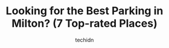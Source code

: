 ---
layout: ampstory
image: https://i0.wp.com/www.auto.or.id/wp-content/uploads/2023/06/burling-park-0-milton-1686326684.jpeg?resize=640,853
author: techidn
featured: false
description: Milton, Ontario, Canada is a haven for Parking enthusiasts, boasting an impressive array of 7 top-notch establishments. Whether youre a seasoned connoisseur or simply curious to explore the
title: Looking for the Best Parking in Milton? (7 Top-rated Places)
cover:
   title: Looking for the Best Parking in Milton? (7 Top-rated Places)
   subtitle: AUTO.OR.ID
   background: https://www.auto.or.id/wp-content/uploads/2023/06/burling-park-0-milton-1686326684.jpeg

pages: 
 - layout: thirds
   top: <h1>#1 Hilton Trails 6th Line Parking</h1>
   bottom: "<p>This conservation area is great.  I went on a 3 hr hike with some friends today.   It was a challenging hike but very enjoyable.  I loved the 2 falls that we came across.</p>"
   background: https://www.auto.or.id/wp-content/uploads/2023/06/burling-park-1-milton-1686326685.jpeg
   backgroundblur: true
 - layout: thirds
   top: <h1>#2 Carpool Lot - Appleby/407</h1>
   bottom: "<p>Appleby Line, Burlington, ON, Canada</p>"
   background: https://www.auto.or.id/wp-content/uploads/2023/06/burling-park-2-milton-1686326685.jpeg
   cta:
      link: https://www.auto.or.id/looking-for-the-best-parking-in-milton-7-top-rated-places/
      text: Looking for the Best Parking in Milton? (7 Top-rated Places)
 - layout: thirds
   top: <h1>#3 Burling Park</h1>
   bottom: "<p>865 Yates Dr, Milton, ON L9T 0E5, Canada</p>"
   background: https://images.unsplash.com/photo-1541443131876-44b03de101c5?ixlib=rb-4.0.3&ixid=MnwxMjA3fDB8MHxwaG90by1wYWdlfHx8fGVufDB8fHx8&auto=format&fit=crop&w=640&h=853&q=80
   cta:
      link: https://www.auto.or.id/looking-for-the-best-parking-in-milton-7-top-rated-places/
      text: Looking for the Best Parking in Milton? (7 Top-rated Places)
 - layout: thirds
   top: <h1>#4 Mount Nemo Parking</h1>
   bottom: "<p>5317 Guelph Line, Burlington, ON L7P 0A5, Canada</p>"
   background: https://images.unsplash.com/photo-1626302592106-ad36b003cb39?ixlib=rb-4.0.3&ixid=MnwxMjA3fDB8MHxwaG90by1wYWdlfHx8fGVufDB8fHx8&auto=format&fit=crop&w=640&h=853&q=80
   cta:
      link: https://www.auto.or.id/looking-for-the-best-parking-in-milton-7-top-rated-places/
      text: Looking for the Best Parking in Milton? (7 Top-rated Places)
 - layout: thirds
   top: <h1>#5 Parking Garage</h1>
   bottom: "<p>Trafalgar Rd, Halton Hills, ON L0P 1E0, Canada</p>"
   background: https://images.unsplash.com/photo-1574524096791-2ae09c406788?ixlib=rb-4.0.3&ixid=MnwxMjA3fDB8MHxwaG90by1wYWdlfHx8fGVufDB8fHx8&auto=format&fit=crop&w=640&h=853&q=80
   cta:
      link: https://www.auto.or.id/looking-for-the-best-parking-in-milton-7-top-rated-places/
      text: Looking for the Best Parking in Milton? (7 Top-rated Places)
 - layout: thirds
   top: <h1>#6 CarPool Lot</h1>
   bottom: "<p>Reid Sideroad, Milton, ON L0P 1B0, Canada</p>"
   background: https://images.unsplash.com/photo-1618156903850-a0277427c567?ixlib=rb-4.0.3&ixid=MnwxMjA3fDB8MHxwaG90by1wYWdlfHx8fGVufDB8fHx8&auto=format&fit=crop&w=640&h=853&q=80
   cta:
      link: https://www.auto.or.id/looking-for-the-best-parking-in-milton-7-top-rated-places/
      text: Looking for the Best Parking in Milton? (7 Top-rated Places)
 - layout: thirds
   top: <h1>#7 Parking</h1>
   bottom: "<p>Halton Hills, ON L9T 2X9, Canada</p>"
   background: https://images.unsplash.com/photo-1610998342124-c4fcba4cf4bf?ixlib=rb-4.0.3&ixid=MnwxMjA3fDB8MHxwaG90by1wYWdlfHx8fGVufDB8fHx8&auto=format&fit=crop&w=640&h=853&q=80
   cta:
      link: https://www.auto.or.id/looking-for-the-best-parking-in-milton-7-top-rated-places/
      text: Looking for the Best Parking in Milton? (7 Top-rated Places)
 - layout: thirds
   middle: Continue reading...
   background: https://images.unsplash.com/photo-1636325779858-2e355e25f9af?ixlib=rb-4.0.3&ixid=MnwxMjA3fDB8MHxwaG90by1wYWdlfHx8fGVufDB8fHx8&auto=format&fit=crop&w=640&h=853&q=80
   cta:
      link: https://www.auto.or.id/looking-for-the-best-parking-in-milton-7-top-rated-places/
      text: Looking for the Best Parking in Milton? (7 Top-rated Places)

---
